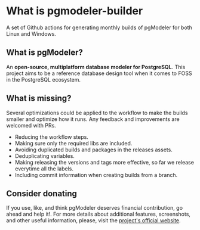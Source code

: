 

# What is pgmodeler-builder

A set of Github actions for generating monthly
builds of pgModeler for both Linux and Windows.

## What is pgModeler?

An **open-source, multiplatform database modeler for PostgreSQL**.
This project aims to be a reference database design tool when it
comes to FOSS in the PostgreSQL ecosystem.

## What is missing?

Several optimizations could be applied to the workflow to make
the builds smaller and optimize how it runs. Any feedback and
improvements are welcomed with PRs.

- Reducing the workflow steps.
- Making sure only the required libs are included.
- Avoiding duplicated builds and packages in the releases assets.
- Deduplicating variables.
- Making releasing the versions and tags more effective, so
  far we release everytime all the labels.
- Including commit information when creating builds from a
  branch.

## Consider donating

If you use, like, and think pgModeler deserves 
financial contribution, go ahead and help it!.
For more details about additional features,
screenshots, and other useful information,
please, visit the [project's official website](https://pgmodeler.io).
